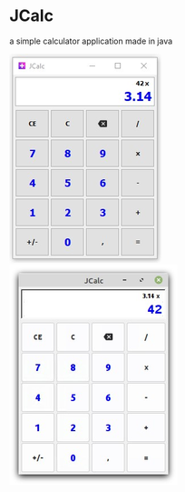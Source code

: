 # JCalc
a simple calculator application made in java

![alt text](https://github.com/margelperetto/jcalc/blob/main/screenshot.jpg "ScreenShot Windows")
![alt text](https://github.com/margelperetto/jcalc/blob/main/screenshot2.jpg "ScreenShot Linux")
